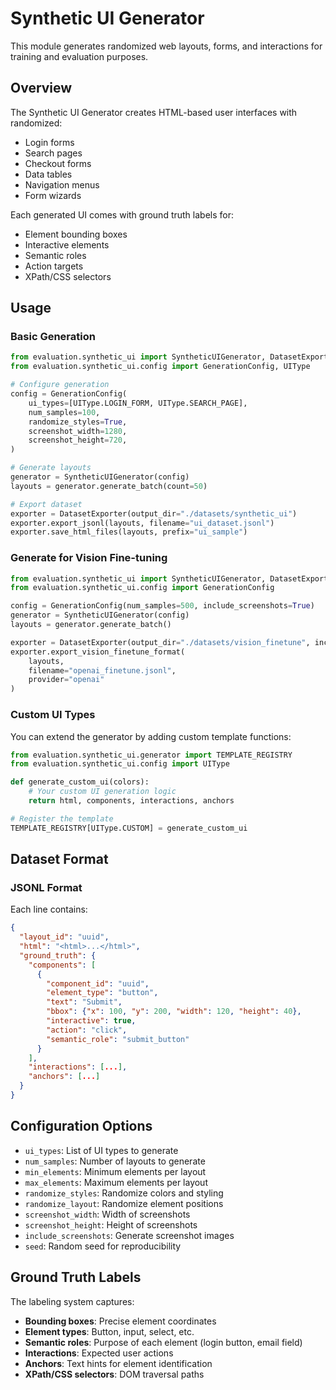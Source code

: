 # Synthetic UI Generator

This module generates randomized web layouts, forms, and interactions for training and evaluation purposes.

## Overview

The Synthetic UI Generator creates HTML-based user interfaces with randomized:
- Login forms
- Search pages
- Checkout forms
- Data tables
- Navigation menus
- Form wizards

Each generated UI comes with ground truth labels for:
- Element bounding boxes
- Interactive elements
- Semantic roles
- Action targets
- XPath/CSS selectors

## Usage

### Basic Generation

```python
from evaluation.synthetic_ui import SyntheticUIGenerator, DatasetExporter
from evaluation.synthetic_ui.config import GenerationConfig, UIType

# Configure generation
config = GenerationConfig(
    ui_types=[UIType.LOGIN_FORM, UIType.SEARCH_PAGE],
    num_samples=100,
    randomize_styles=True,
    screenshot_width=1280,
    screenshot_height=720,
)

# Generate layouts
generator = SyntheticUIGenerator(config)
layouts = generator.generate_batch(count=50)

# Export dataset
exporter = DatasetExporter(output_dir="./datasets/synthetic_ui")
exporter.export_jsonl(layouts, filename="ui_dataset.jsonl")
exporter.save_html_files(layouts, prefix="ui_sample")
```

### Generate for Vision Fine-tuning

```python
from evaluation.synthetic_ui import SyntheticUIGenerator, DatasetExporter
from evaluation.synthetic_ui.config import GenerationConfig

config = GenerationConfig(num_samples=500, include_screenshots=True)
generator = SyntheticUIGenerator(config)
layouts = generator.generate_batch()

exporter = DatasetExporter(output_dir="./datasets/vision_finetune", include_screenshots=True)
exporter.export_vision_finetune_format(
    layouts,
    filename="openai_finetune.jsonl",
    provider="openai"
)
```

### Custom UI Types

You can extend the generator by adding custom template functions:

```python
from evaluation.synthetic_ui.generator import TEMPLATE_REGISTRY
from evaluation.synthetic_ui.config import UIType

def generate_custom_ui(colors):
    # Your custom UI generation logic
    return html, components, interactions, anchors

# Register the template
TEMPLATE_REGISTRY[UIType.CUSTOM] = generate_custom_ui
```

## Dataset Format

### JSONL Format

Each line contains:
```json
{
  "layout_id": "uuid",
  "html": "<html>...</html>",
  "ground_truth": {
    "components": [
      {
        "component_id": "uuid",
        "element_type": "button",
        "text": "Submit",
        "bbox": {"x": 100, "y": 200, "width": 120, "height": 40},
        "interactive": true,
        "action": "click",
        "semantic_role": "submit_button"
      }
    ],
    "interactions": [...],
    "anchors": [...]
  }
}
```

## Configuration Options

- `ui_types`: List of UI types to generate
- `num_samples`: Number of layouts to generate
- `min_elements`: Minimum elements per layout
- `max_elements`: Maximum elements per layout
- `randomize_styles`: Randomize colors and styling
- `randomize_layout`: Randomize element positions
- `screenshot_width`: Width of screenshots
- `screenshot_height`: Height of screenshots
- `include_screenshots`: Generate screenshot images
- `seed`: Random seed for reproducibility

## Ground Truth Labels

The labeling system captures:
- **Bounding boxes**: Precise element coordinates
- **Element types**: Button, input, select, etc.
- **Semantic roles**: Purpose of each element (login button, email field)
- **Interactions**: Expected user actions
- **Anchors**: Text hints for element identification
- **XPath/CSS selectors**: DOM traversal paths
